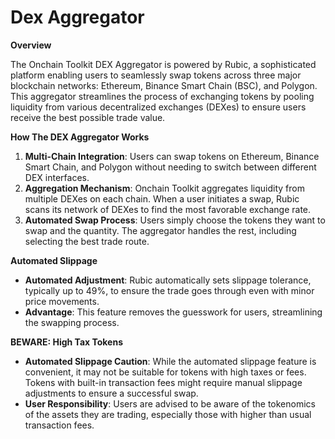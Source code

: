 # Dex Aggregator

**Overview**

The Onchain Toolkit DEX Aggregator is powered by Rubic, a sophisticated platform enabling users to seamlessly swap tokens across three major blockchain networks: Ethereum, Binance Smart Chain (BSC), and Polygon. This aggregator streamlines the process of exchanging tokens by pooling liquidity from various decentralized exchanges (DEXes) to ensure users receive the best possible trade value.

**How The DEX Aggregator Works**

1. **Multi-Chain Integration**: Users can swap tokens on Ethereum, Binance Smart Chain, and Polygon without needing to switch between different DEX interfaces.
2. **Aggregation Mechanism**: Onchain Toolkit aggregates liquidity from multiple DEXes on each chain. When a user initiates a swap, Rubic scans its network of DEXes to find the most favorable exchange rate.
3. **Automated Swap Process**: Users simply choose the tokens they want to swap and the quantity. The aggregator handles the rest, including selecting the best trade route.

**Automated Slippage**

* **Automated Adjustment**: Rubic automatically sets slippage tolerance, typically up to 49%, to ensure the trade goes through even with minor price movements.
* **Advantage**: This feature removes the guesswork for users, streamlining the swapping process.

**BEWARE: High Tax Tokens**

* **Automated Slippage Caution**: While the automated slippage feature is convenient, it may not be suitable for tokens with high taxes or fees. Tokens with built-in transaction fees might require manual slippage adjustments to ensure a successful swap.
* **User Responsibility**: Users are advised to be aware of the tokenomics of the assets they are trading, especially those with higher than usual transaction fees.

